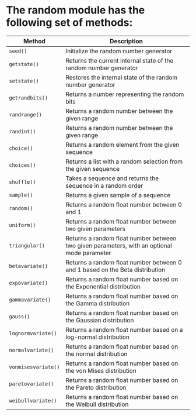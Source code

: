 # The random module has the following set of methods:

| Method             | Description                                                                                  |
|--------------------|----------------------------------------------------------------------------------------------|
| `seed()`           | Initialize the random number generator                                                       |
| `getstate()`       | Returns the current internal state of the random number generator                            |
| `setstate()`       | Restores the internal state of the random number generator                                   |
| `getrandbits()`    | Returns a number representing the random bits                                                |
| `randrange()`      | Returns a random number between the given range                                              |
| `randint()`        | Returns a random number between the given range                                              |
| `choice()`         | Returns a random element from the given sequence                                             |
| `choices()`        | Returns a list with a random selection from the given sequence                               |
| `shuffle()`        | Takes a sequence and returns the sequence in a random order                                  |
| `sample()`         | Returns a given sample of a sequence                                                         |
| `random()`         | Returns a random float number between 0 and 1                                                |
| `uniform()`        | Returns a random float number between two given parameters                                   |
| `triangular()`     | Returns a random float number between two given parameters, with an optional mode parameter  |
| `betavariate()`    | Returns a random float number between 0 and 1 based on the Beta distribution                 |
| `expovariate()`    | Returns a random float number based on the Exponential distribution                          |
| `gammavariate()`   | Returns a random float number based on the Gamma distribution                                |
| `gauss()`          | Returns a random float number based on the Gaussian distribution                             |
| `lognormvariate()` | Returns a random float number based on a log-normal distribution                             |
| `normalvariate()`  | Returns a random float number based on the normal distribution                               |
| `vonmisesvariate()`| Returns a random float number based on the von Mises distribution                            |
| `paretovariate()`  | Returns a random float number based on the Pareto distribution                               |
| `weibullvariate()` | Returns a random float number based on the Weibull distribution                              |
